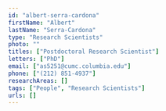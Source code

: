 ```yaml
---
id: "albert-serra-cardona"
firstName: "Albert"
lastName: "Serra-Cardona"
type: "Research Scientists"
photo: ""
titles: ["Postdoctoral Research Scientist"]
letters: ["PhD"]
email: ["as5251@cumc.columbia.edu"]
phone: ["(212) 851-4937"]
researchAreas: []
tags: ["People", "Research Scientists"]
urls: []
---
```

